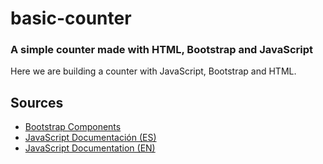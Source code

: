 # basic-counter
### A simple counter made with HTML, Bootstrap and JavaScript

Here we are building a counter with JavaScript, Bootstrap and HTML.

## Sources
- [Bootstrap Components](https://getbootstrap.com/docs/3.3/components/)
- [JavaScript Documentación (ES)](https://developer.mozilla.org/es/docs/Web/JavaScript)
- [JavaScript Documentation (EN)](https://developer.mozilla.org/en-US/docs/Web/JavaScript)
